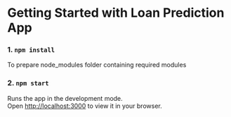 # Getting Started with Loan Prediction App

### 1. `npm install`
To prepare node_modules folder containing required modules

### 2. `npm start`
Runs the app in the development mode.\
Open [http://localhost:3000](http://localhost:3000) to view it in your browser.


